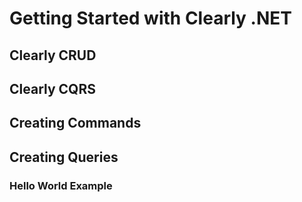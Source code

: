 # Getting Started with Clearly .NET

## Clearly CRUD

## Clearly CQRS

## Creating Commands

## Creating Queries

### Hello World Example

